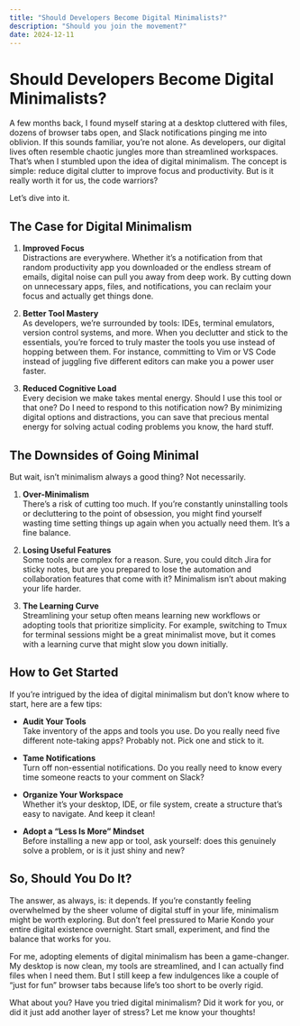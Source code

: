 ```yaml
---
title: "Should Developers Become Digital Minimalists?"
description: "Should you join the movement?"
date: 2024-12-11
---
```


# Should Developers Become Digital Minimalists?

A few months back, I found myself staring at a desktop cluttered with files, dozens of browser tabs open, and Slack notifications pinging me into oblivion. If this sounds familiar, you’re not alone. As developers, our digital lives often resemble chaotic jungles more than streamlined workspaces. That’s when I stumbled upon the idea of digital minimalism. The concept is simple: reduce digital clutter to improve focus and productivity. But is it really worth it for us, the code warriors?

Let’s dive into it.

## The Case for Digital Minimalism

1. **Improved Focus**  
Distractions are everywhere. Whether it’s a notification from that random productivity app you downloaded or the endless stream of emails, digital noise can pull you away from deep work. By cutting down on unnecessary apps, files, and notifications, you can reclaim your focus and actually get things done.

2. **Better Tool Mastery**  
As developers, we’re surrounded by tools: IDEs, terminal emulators, version control systems, and more. When you declutter and stick to the essentials, you’re forced to truly master the tools you use instead of hopping between them. For instance, committing to Vim or VS Code instead of juggling five different editors can make you a power user faster.

3. **Reduced Cognitive Load**  
Every decision we make takes mental energy. Should I use this tool or that one? Do I need to respond to this notification now? By minimizing digital options and distractions, you can save that precious mental energy for solving actual coding problems you know, the hard stuff.

## The Downsides of Going Minimal

But wait, isn’t minimalism always a good thing? Not necessarily.

1. **Over-Minimalism**  
There’s a risk of cutting too much. If you’re constantly uninstalling tools or decluttering to the point of obsession, you might find yourself wasting time setting things up again when you actually need them. It’s a fine balance.

2. **Losing Useful Features**  
Some tools are complex for a reason. Sure, you could ditch Jira for sticky notes, but are you prepared to lose the automation and collaboration features that come with it? Minimalism isn’t about making your life harder.

3. **The Learning Curve**  
Streamlining your setup often means learning new workflows or adopting tools that prioritize simplicity. For example, switching to Tmux for terminal sessions might be a great minimalist move, but it comes with a learning curve that might slow you down initially.

## How to Get Started

If you’re intrigued by the idea of digital minimalism but don’t know where to start, here are a few tips:

- **Audit Your Tools**  
Take inventory of the apps and tools you use. Do you really need five different note-taking apps? Probably not. Pick one and stick to it.

- **Tame Notifications**  
Turn off non-essential notifications. Do you really need to know every time someone reacts to your comment on Slack?

- **Organize Your Workspace**  
Whether it’s your desktop, IDE, or file system, create a structure that’s easy to navigate. And keep it clean!

- **Adopt a “Less Is More” Mindset**  
Before installing a new app or tool, ask yourself: does this genuinely solve a problem, or is it just shiny and new?

## So, Should You Do It?

The answer, as always, is: it depends. If you’re constantly feeling overwhelmed by the sheer volume of digital stuff in your life, minimalism might be worth exploring. But don’t feel pressured to Marie Kondo your entire digital existence overnight. Start small, experiment, and find the balance that works for you.

For me, adopting elements of digital minimalism has been a game-changer. My desktop is now clean, my tools are streamlined, and I can actually find files when I need them. But I still keep a few indulgences like a couple of “just for fun” browser tabs because life’s too short to be overly rigid.

What about you? Have you tried digital minimalism? Did it work for you, or did it just add another layer of stress? Let me know your thoughts!

